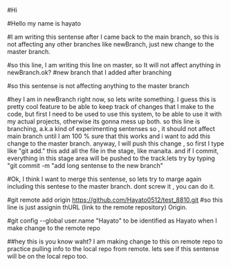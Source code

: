 #Hi

#Hello my name is hayato

#I am writing this sentense after I came back to the main branch, so this is not affecting any other branches like newBranch, just new change to the master branch.

#so this line, I am writing this line on master, so It will not affect anything in newBranch.ok?
#new branch that I added after branching

#so this sentense is not affecting anything to the master branch




#hey I am in newBranch right now, so lets write something.
I guess this is pretty cool feature to be able to keep track of changes that I make to the code, but first I need to be used to use this system, to be able to use it with my actual projects, otherwise its gonna mess up both.
so this line is branching, a.k.a kind of experimenting sentenses so , it should not affect main branch until I am 100 % sure that this works and i want to add this change to the master branch. anyway, I will push this change , so first I type like "git add." this add all the file in the stage, like manaita. and if I commit, everything in this stage area will be pushed to the track.lets try by typing "git commit -m "add long sentense to the new branch"

#Ok, I think I want to merge this sentense, so lets try to marge again including this sentese to the master branch. dont screw it , you can do it.

#git remote add origin https://github.com/Hayato0512/test_8810.git
#so this line is just assignin thURL (link to the remote repository) Origin.

#git config --global user.name "Hayato" to be identified as Hayato when I make change to the remote repo


##hey this is you know waht? I am making change to this on remote repo to practice pulling info to the local repo from remote. lets see if this sentense will be on the local repo too.

